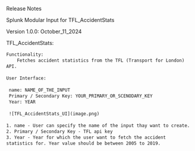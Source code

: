 Release Notes

Splunk Modular Input for TFL_AccidentStats

Version 1.0.0: October_11_2024

TFL_AccidentStats: 

    Functionality: 
        Fetches accident statistics from the TFL (Transport for London) API.

    User Interface:

     name: NAME_OF_THE_INPUT
     Primary / Secondary Key: YOUR_PRIMARY_OR_SCENODARY_KEY
     Year: YEAR

     ![TFL_AccidentStats_UI](image.png)

    1. name - User can specify the name of the input thay want to create.
    2. Primary / Secondary Key - TFL api key 
    3. Year - Year for which the user want to fetch the accident statistics for. Year value should be between 2005 to 2019.